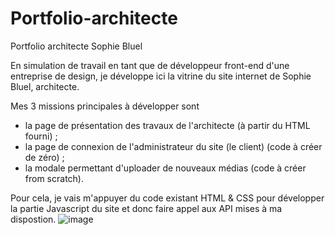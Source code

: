 # Portfolio-architecte
Portfolio architecte Sophie Bluel

En simulation de travail en tant que de développeur front-end d'une entreprise de design, je développe ici la vitrine du site internet de Sophie Bluel, architecte.

Mes 3 missions principales à développer sont
- la page de présentation des travaux de l'architecte (à partir du HTML fourni) ;
- la page de connexion de l'administrateur du site (le client) (code à créer de zéro) ;
- la modale permettant d'uploader de nouveaux médias (code à créer from scratch).

Pour cela, je vais m'appuyer du code existant HTML & CSS pour développer la partie Javascript du site et donc faire appel aux API mises à ma dispostion.
![image](https://user-images.githubusercontent.com/103274863/235336118-00975924-96f6-4a3b-b389-30a1f6e9f946.png)
